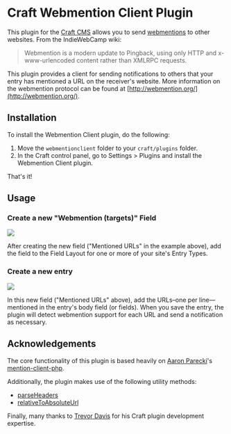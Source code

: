 # Craft Webmention Client Plugin

This plugin for the [Craft CMS](http://buildwithcraft.com/) allows you to send [webmentions](http://indiewebcamp.com/webmention) to other websites. From the IndieWebCamp wiki:

> Webmention is a modern update to Pingback, using only HTTP and x-www-urlencoded content rather than XMLRPC requests.

This plugin provides a client for sending notifications to others that your entry has mentioned a URL on the receiver's website. More information on the webmention protocol can be found at [http://webmention.org/](http://webmention.org/).


## Installation

To install the Webmention Client plugin, do the following:

1. Move the `webmentionclient` folder to your `craft/plugins` folder.
2. In the Craft control panel, go to Settings > Plugins and install the Webmention Client plugin.

That's it!


## Usage

### Create a new "Webmention (targets)" Field

![](http://f.cl.ly/items/0A2w3O0e2x1a2L2c0b3z/Image%202014-06-10%20at%203.44.44%20PM.png)

After creating the new field ("Mentioned URLs" in the example above), add the field to the Field Layout for one or more of your site's Entry Types.

### Create a new entry

![](http://f.cl.ly/items/0J0n3r323j3I362A0X2Z/Image%202014-06-10%20at%203.51.46%20PM.png)

In this new field ("Mentioned URLs" above), add the URLs–one per line—mentioned in the entry's body field (or fields). When you save the entry, the plugin will detect webmention support for each URL and send a notification as necessary.


## Acknowledgements

The core functionality of this plugin is based heavily on [Aaron Parecki](https://github.com/aaronpk)'s [mention-client-php](https://github.com/indieweb/mention-client-php).

Additionally, the plugin makes use of the following utility methods:

- [parseHeaders](http://www.php.net/manual/en/function.http-parse-headers.php#111226)
- [relativeToAbsoluteUrl](http://stackoverflow.com/a/4444490)

Finally, many thanks to [Trevor Davis](https://github.com/davist11) for his Craft plugin development expertise.